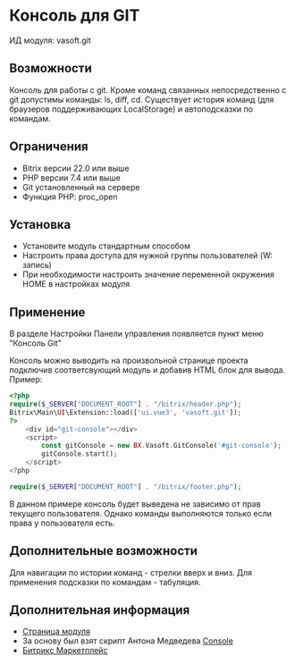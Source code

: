 # Консоль для GIT 

ИД модуля: vasoft.git

## Возможности
Консоль для работы с git. Кроме команд связанных непосредственно с git допустимы команды: ls, diff, cd.
Существует история команд (для браузеров поддерживающих LocalStorage) и автоподсказки по командам.

## Ограничения
- Bitrix версии 22.0 или выше
- PHP версии 7.4 или выше
- Git установленный на сервере
- Функция PHP: proc_open

## Установка
- Установите модуль стандартным способом
- Настроить права доступа для нужной группы пользователей (W: запись)
- При необходимости настроить значение переменной окружения HOME в настройках модуля

## Применение
В разделе Настройки Панели управления появляется пункт меню "Консоль Git"

Консоль можно выводить на произвольной странице проекта подключив соответсвующий модуль и добавив HTML блок для вывода. Пример:
```php
<?php
require($_SERVER["DOCUMENT_ROOT"] . "/bitrix/header.php");
Bitrix\Main\UI\Extension::load(['ui.vue3', 'vasoft.git']);
?>
    <div id="git-console"></div>
    <script>
        const gitConsole = new BX.Vasoft.GitConsole('#git-console');
        gitConsole.start();
    </script>
<?php

require($_SERVER["DOCUMENT_ROOT"] . "/bitrix/footer.php");
```
В данном примере консоль будет выведена не зависимо от прав текущего пользователя. Однако команды выполняются только если права у пользователя есть.

## Дополнительные возможности
Для навигации по истории команд - стрелки вверх и вниз.
Для применения подсказки по командам - табуляция.

## Дополнительная информация
- [Страница модуля](https://va-soft.ru/market/git/)
- За основу был взят скрипт Антона Медведева [Console](https://github.com/elfet/console)
- [Битрикс Маркетплейс](http://marketplace.1c-bitrix.ru/solutions/vasoft.git/)

